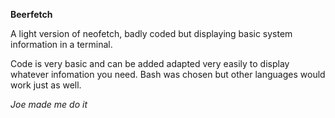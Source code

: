 **Beerfetch**

A light version of neofetch, badly coded but displaying basic system information in a terminal.

Code is very basic and can be added adapted very easily to display whatever infomation you need. Bash was chosen but other
languages would work just as well.

*Joe made me do it*


